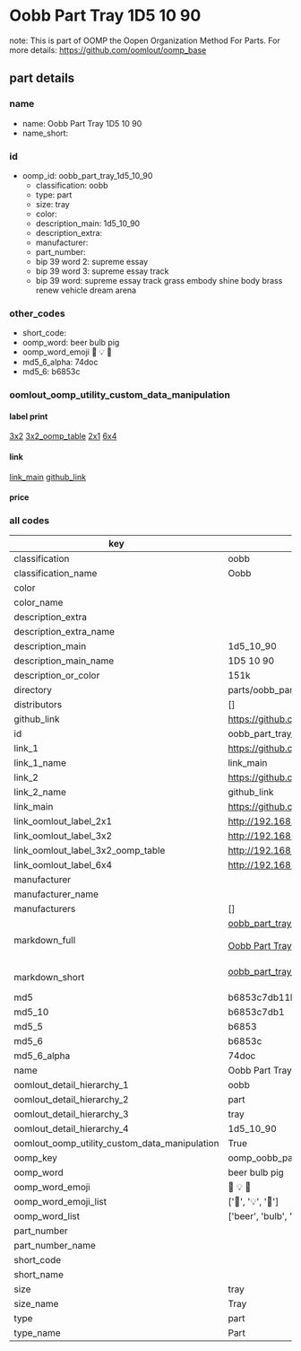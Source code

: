 # Oobb Part Tray 1D5 10 90  

note: This is part of OOMP the Oopen Organization Method For Parts. For more details: https://github.com/oomlout/oomp_base

##  part details





### name
* name: Oobb Part Tray 1D5 10 90
* name_short: 
### id
* oomp_id: oobb_part_tray_1d5_10_90
  * classification: oobb
  * type: part
  * size: tray
  * color: 
  * description_main: 1d5_10_90
  * description_extra: 
  * manufacturer: 
  * part_number: 
  * bip 39 word 2: supreme essay
  * bip 39 word 3: supreme essay track
  * bip 39 word: supreme essay track grass embody shine body brass renew vehicle dream arena

### other_codes
* short_code: 
* oomp_word: beer bulb pig
* oomp_word_emoji :beer: :bulb: :pig:
* md5_6_alpha: 74doc
* md5_6: b6853c






### oomlout_oomp_utility_custom_data_manipulation
#### label print
[3x2](http://192.168.1.245:1112/?label=oomp%2074doc)
[3x2_oomp_table](http://192.168.1.107:1112/?label=oomp%2074doc)
[2x1](http://192.168.1.242:1112/?label=oomp%2074doc)
[6x4](http://192.168.1.55:1112/?label=oomp%2074doc)    

#### link

[link_main](https://github.com/oomlout/oomlout_oomp_current_version_messy/tree/main/parts/oobb_part_tray_1d5_10_90) [github_link](https://github.com/oomlout/oomlout_oomp_part_src/tree/main/parts/oobb_part_tray_1d5_10_90)                             

#### price







### all codes 
| key | value |  
| --- | --- |  
| classification | oobb |  
| classification_name | Oobb |  
| color |  |  
| color_name |  |  
| description_extra |  |  
| description_extra_name |  |  
| description_main | 1d5_10_90 |  
| description_main_name | 1D5 10 90 |  
| description_or_color | 151k |  
| directory | parts/oobb_part_tray_1d5_10_90 |  
| distributors | [] |  
| github_link | https://github.com/oomlout/oomlout_oomp_part_src/tree/main/parts/oobb_part_tray_1d5_10_90 |  
| id | oobb_part_tray_1d5_10_90 |  
| link_1 | https://github.com/oomlout/oomlout_oomp_current_version_messy/tree/main/parts/oobb_part_tray_1d5_10_90 |  
| link_1_name | link_main |  
| link_2 | https://github.com/oomlout/oomlout_oomp_part_src/tree/main/parts/oobb_part_tray_1d5_10_90 |  
| link_2_name | github_link |  
| link_main | https://github.com/oomlout/oomlout_oomp_current_version_messy/tree/main/parts/oobb_part_tray_1d5_10_90 |  
| link_oomlout_label_2x1 | http://192.168.1.242:1112/?label=oomp%2074doc |  
| link_oomlout_label_3x2 | http://192.168.1.245:1112/?label=oomp%2074doc |  
| link_oomlout_label_3x2_oomp_table | http://192.168.1.107:1112/?label=oomp%2074doc |  
| link_oomlout_label_6x4 | http://192.168.1.55:1112/?label=oomp%2074doc |  
| manufacturer |  |  
| manufacturer_name |  |  
| manufacturers | [] |  
| markdown_full | [oobb_part_tray_1d5_10_90](https://github.com/oomlout/oomlout_oomp_current_version_messy/tree/main/parts/oobb_part_tray_1d5_10_90)<br>[](https://github.com/oomlout/oomlout_oomp_current_version_messy/tree/main/parts/oobb_part_tray_1d5_10_90)<br>[Oobb Part Tray 1D5 10 90](https://github.com/oomlout/oomlout_oomp_current_version_messy/tree/main/parts/oobb_part_tray_1d5_10_90)<br><br> |  
| markdown_short | [oobb_part_tray_1d5_10_90](https://github.com/oomlout/oomlout_oomp_current_version_messy/tree/main/parts/oobb_part_tray_1d5_10_90)<br><br> |  
| md5 | b6853c7db11b231f17a4365fcd134ecf |  
| md5_10 | b6853c7db1 |  
| md5_5 | b6853 |  
| md5_6 | b6853c |  
| md5_6_alpha | 74doc |  
| name | Oobb Part Tray 1D5 10 90 |  
| oomlout_detail_hierarchy_1 | oobb |  
| oomlout_detail_hierarchy_2 | part |  
| oomlout_detail_hierarchy_3 | tray |  
| oomlout_detail_hierarchy_4 | 1d5_10_90 |  
| oomlout_oomp_utility_custom_data_manipulation | True |  
| oomp_key | oomp_oobb_part_tray_1d5_10_90 |  
| oomp_word | beer bulb pig |  
| oomp_word_emoji | :beer: :bulb: :pig: |  
| oomp_word_emoji_list | [':beer:', ':bulb:', ':pig:'] |  
| oomp_word_list | ['beer', 'bulb', 'pig'] |  
| part_number |  |  
| part_number_name |  |  
| short_code |  |  
| short_name |  |  
| size | tray |  
| size_name | Tray |  
| type | part |  
| type_name | Part |  
